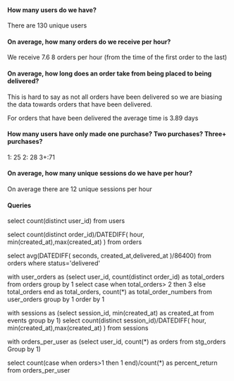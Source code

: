 #### How many users do we have?

There are 130 unique users

#### On average, how many orders do we receive per hour?

We receive 7.6 8 orders per hour (from the time of the first order to the last)

#### On average, how long does an order take from being placed to being delivered?

This is hard to say as not all orders have been delivered so we are biasing the data towards orders that have been delivered. 

For orders that have been delivered the average time is 3.89 days 

#### How many users have only made one purchase? Two purchases? Three+ purchases?

1: 25
2: 28
3+:71

#### On average, how many unique sessions do we have per hour?

On average there are 12 unique sessions per hour 

#### Queries

select count(distinct user_id) from users

select count(distinct order_id)/DATEDIFF( hour, min(created_at),max(created_at) ) from orders

select avg(DATEDIFF( seconds, created_at,delivered_at )/86400) from orders
where status='delivered'

with user_orders as (select user_id, count(distinct order_id) as total_orders from orders group by 1
select case when total_orders> 2 then 3 else total_orders end as total_orders, count(*) as total_order_numbers from user_orders group by 1
order by 1

with sessions as (select session_id, min(created_at) as created_at from events group by 1)
select count(distinct session_id)/DATEDIFF( hour, min(created_at),max(created_at) ) 
from sessions 

with orders_per_user as (select user_id, count(*) as orders from stg_orders Group by 1)

select count(case when orders>1 then 1 end)/count(*) as percent_return
from orders_per_user

